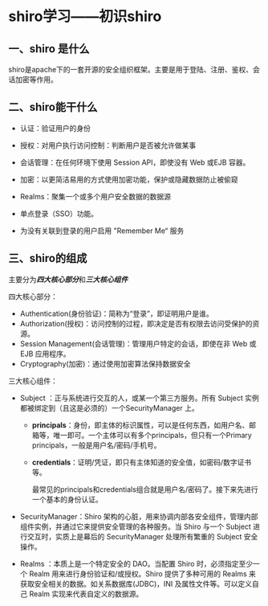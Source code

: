 # shiro学习——初识shiro

## 一、shiro 是什么

shiro是apache下的一套开源的安全组织框架。主要是用于登陆、注册、鉴权、会话加密等作用。

## 二、shiro能干什么

- 认证：验证用户的身份

- 授权：对用户执行访问控制：判断用户是否被允许做某事

- 会话管理：在任何环境下使用 Session API，即使没有 Web 或EJB 容器。

- 加密：以更简洁易用的方式使用加密功能，保护或隐藏数据防止被偷窥
- Realms：聚集一个或多个用户安全数据的数据源
- 单点登录（SSO）功能。
- 为没有关联到登录的用户启用 "Remember Me“ 服务

## 三、shiro的组成

主要分为***四大核心部分***和***三大核心组件***

四大核心部分：

- Authentication(身份验证)：简称为“登录”，即证明用户是谁。
- Authorization(授权)：访问控制的过程，即决定是否有权限去访问受保护的资源。
- Session Management(会话管理)：管理用户特定的会话，即使在非 Web 或 EJB 应用程序。
- Cryptography(加密)：通过使用加密算法保持数据安全

三大核心组件：

- Subject ：正与系统进行交互的人，或某一个第三方服务。所有 Subject 实例都被绑定到（且这是必须的）一个SecurityManager 上。

  - **principals**：身份，即主体的标识属性，可以是任何东西，如用户名、邮箱等，唯一即可。一个主体可以有多个principals，但只有一个Primary principals，一般是用户名/密码/手机号。

  - **credentials**：证明/凭证，即只有主体知道的安全值，如密码/数字证书等。

    最常见的principals和credentials组合就是用户名/密码了。接下来先进行一个基本的身份认证。

- SecurityManager：Shiro 架构的心脏，用来协调内部各安全组件，管理内部组件实例，并通过它来提供安全管理的各种服务。当 Shiro 与一个 Subject 进行交互时，实质上是幕后的 SecurityManager 处理所有繁重的 Subject 安全操作。

- Realms ：本质上是一个特定安全的 DAO。当配置 Shiro 时，必须指定至少一个 Realm 用来进行身份验证和/或授权。Shiro 提供了多种可用的 Realms 来获取安全相关的数据。如关系数据库(JDBC)，INI 及属性文件等。可以定义自己 Realm 实现来代表自定义的数据源。